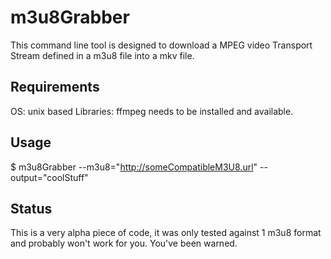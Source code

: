 # m3u8Grabber

This command line tool is designed to download a MPEG video Transport Stream
defined in a m3u8 file into a mkv file.

## Requirements

OS: unix based
Libraries: ffmpeg needs to be installed and available.

## Usage

$ m3u8Grabber --m3u8="http://someCompatibleM3U8.url" --output="coolStuff"

## Status

This is a very alpha piece of code, it was only tested against 1 m3u8
format and probably won't work for you. You've been warned.
